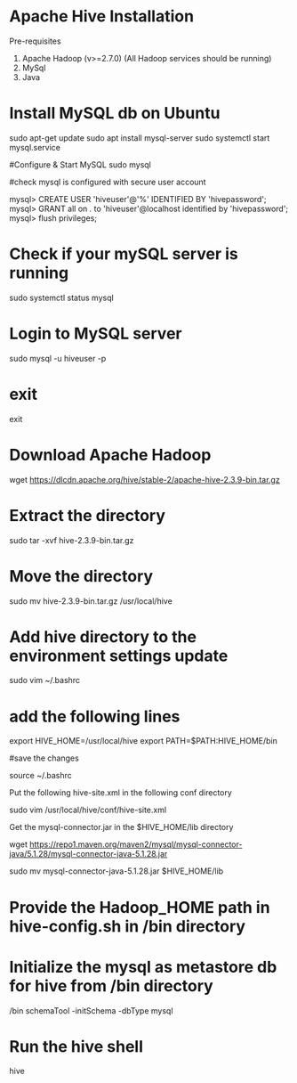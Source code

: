 # Apache Hive Installation

Pre-requisites 
1. Apache Hadoop (v>=2.7.0) (All Hadoop services should be running)
2. MySql
3. Java

# Install MySQL db on Ubuntu 

sudo apt-get update
sudo apt install mysql-server
sudo systemctl start mysql.service

#Configure & Start MySQL 
sudo mysql

#check mysql is configured with secure user account

mysql> CREATE USER 'hiveuser'@'%' IDENTIFIED BY 'hivepassword'; 
mysql> GRANT all on *.* to 'hiveuser'@localhost identified by 'hivepassword';
mysql>  flush privileges;

# Check if your mySQL server is running 

sudo systemctl status mysql

# Login to MySQL server

sudo mysql -u hiveuser -p

# exit
exit

# Download Apache Hadoop 
wget https://dlcdn.apache.org/hive/stable-2/apache-hive-2.3.9-bin.tar.gz  


# Extract the directory 

sudo tar -xvf hive-2.3.9-bin.tar.gz 

# Move the directory 

sudo mv hive-2.3.9-bin.tar.gz /usr/local/hive 

# Add hive directory to the environment settings update 

sudo vim ~/.bashrc 

# add the following lines 

export HIVE_HOME=/usr/local/hive
export PATH=$PATH:HIVE_HOME/bin

#save the changes 

source ~/.bashrc

Put the following hive-site.xml in the following conf directory 

sudo vim  /usr/local/hive/conf/hive-site.xml

Get the mysql-connector.jar in the $HIVE_HOME/lib directory 

wget https://repo1.maven.org/maven2/mysql/mysql-connector-java/5.1.28/mysql-connector-java-5.1.28.jar

sudo mv mysql-connector-java-5.1.28.jar $HIVE_HOME/lib

# Provide the Hadoop_HOME path in hive-config.sh in /bin directory 

# Initialize the mysql as metastore db for hive from /bin directory
/bin schemaTool -initSchema -dbType mysql 


# Run the hive shell

hive 
